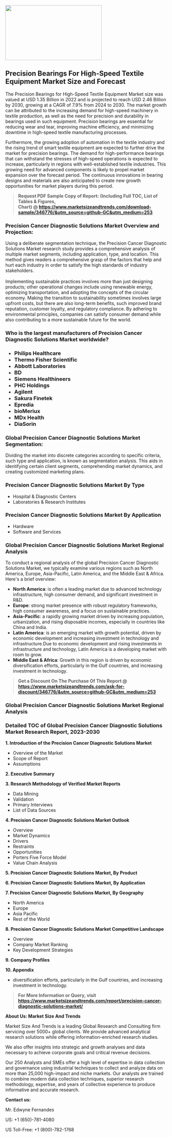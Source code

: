 <p><img class="alignnone size-medium wp-image-20088" src="https://ffe5etoiles.com/wp-content/uploads/2024/12/MST1-300x171.png" alt="" width="300" height="171" /></p><h2>Precision Bearings For High-Speed Textile Equipment Market Size and Forecast</h2><p>The Precision Bearings for High-Speed Textile Equipment Market size was valued at USD 1.35 Billion in 2022 and is projected to reach USD 2.46 Billion by 2030, growing at a CAGR of 7.9% from 2024 to 2030. The market growth can be attributed to the increasing demand for high-speed machinery in textile production, as well as the need for precision and durability in bearings used in such equipment. Precision bearings are essential for reducing wear and tear, improving machine efficiency, and minimizing downtime in high-speed textile manufacturing processes.</p><p>Furthermore, the growing adoption of automation in the textile industry and the rising trend of smart textile equipment are expected to further drive the market for precision bearings. The demand for high-performance bearings that can withstand the stresses of high-speed operations is expected to increase, particularly in regions with well-established textile industries. This growing need for advanced components is likely to propel market expansion over the forecast period. The continuous innovations in bearing designs and materials are also anticipated to create new growth opportunities for market players during this period.</p></p><blockquote id="" class=""><strong>Request PDF Sample Copy of Report: (Including Full TOC, List of Tables &amp; Figures, Chart)&nbsp;@&nbsp;<strong><a href="https://www.marketsizeandtrends.com/download-sample/346776/&utm_source=github-GC&utm_medium=253" target="_blank">https://www.marketsizeandtrends.com/download-sample/346776/&utm_source=github-GC&utm_medium=253</a></strong></strong></blockquote><h3 id="" class="">Precision Cancer Diagnostic Solutions Market&nbsp;Overview and Projection:</h3><p id="" class="">Using a deliberate segmentation technique, the Precision Cancer Diagnostic Solutions Market research study provides a comprehensive analysis of multiple market segments, including application, type, and location. This method gives readers a comprehensive grasp of the factors that help and hurt each industry in order to satisfy the high standards of industry stakeholders. <br /> <br />Implementing sustainable practices involves more than just designing products; other operational changes include using renewable energy, optimizing transportation, and adopting the concepts of the circular economy. Making the transition to sustainability sometimes involves large upfront costs, but there are also long-term benefits, such improved brand reputation, customer loyalty, and regulatory compliance. By adhering to environmental principles, companies can satisfy consumer demand while also contributing to a more sustainable future for the world.</p><h3 id="" class="">Who is the largest manufacturers of&nbsp;Precision Cancer Diagnostic Solutions Market worldwide?</h3><h3 class=""><p><ul><li>Philips Healthcare </li><li> Thermo Fisher Scientific </li><li> Abbott Laboratories </li><li> BD </li><li> Siemens Healthineers </li><li> PHC Holdings </li><li> Agilent </li><li> Sakura Finetek </li><li> Epredia </li><li> bioMeriux </li><li> MDx Health </li><li> DiaSorin</li></ul></p></h3><h3 id="" class="">Global&nbsp;Precision Cancer Diagnostic Solutions Market Segmentation:</h3><p id="" class="">Dividing the market into discrete categories according to specific criteria, such type and application, is known as segmentation analysis. This aids in identifying certain client segments, comprehending market dynamics, and creating customized marketing plans.</p><h3 id="" class="">Precision Cancer Diagnostic Solutions Market&nbsp;By Type</h3><p><p><ul><li>Hospital & Diagnostic Centers</li><li> Laboratories & Research Institutes</p></li></ul></p></p><h3 id="" class="">Precision Cancer Diagnostic Solutions Market&nbsp;By Application</h3><p class=""><p><ul><li>Hardware</li><li> Software and Services</li></ul></p></p><h3 id="" class="">Global Precision Cancer Diagnostic Solutions Market Regional Analysis</h3><p id="" class="">To conduct a regional analysis of the global Precision Cancer Diagnostic Solutions Market, we typically examine various regions such as North America, Europe, Asia-Pacific, Latin America, and the Middle East &amp; Africa. Here's a brief overview:</p><ul><li><strong>North America</strong>: is often a leading market due to advanced technology infrastructure, high consumer demand, and significant investment in R&amp;D.</li><li><strong>Europe</strong>: strong market presence with robust regulatory frameworks, high consumer awareness, and a focus on sustainable practices.</li><li><strong>Asia-Pacific</strong>: a rapidly growing market driven by increasing population, urbanization, and rising disposable incomes, especially in countries like China and India.</li><li><strong>Latin America</strong>: is an emerging market with growth potential, driven by economic development and increasing investment in technology and infrastructure.Due to economic development and rising investments in infrastructure and technology, Latin America is a developing market with room to grow.</li><li><strong>Middle East &amp; Africa</strong>: Growth in this region is driven by economic diversification efforts, particularly in the Gulf countries, and increasing investment in technology.</li></ul><blockquote id="" class=""><strong>Get a Discount On The Purchase Of This Report @ <strong><a href="https://www.marketsizeandtrends.com/ask-for-discount/346776/&utm_source=github-GC&utm_medium=253" target="_blank">https://www.marketsizeandtrends.com/ask-for-discount/346776/&utm_source=github-GC&utm_medium=253</a></strong></strong></blockquote><h3 id="" class="">Global Precision Cancer Diagnostic Solutions Market Regional Analysis</h3><h3 id="" class="">Detailed TOC of Global Precision Cancer Diagnostic Solutions Market Research Report, 2023-2030</h3><p id="" class=""><strong>1. Introduction of the Precision Cancer Diagnostic Solutions Market</strong></p><ul><li>Overview of the Market</li><li>Scope of Report</li><li>Assumptions</li></ul><p id="" class=""><strong>2. Executive Summary</strong></p><p id="" class=""><strong>3. Research Methodology of Verified Market Reports</strong></p><ul><li>Data Mining</li><li>Validation</li><li>Primary Interviews</li><li>List of Data Sources</li></ul><p id="" class=""><strong>4. Precision Cancer Diagnostic Solutions Market Outlook</strong></p><ul><li>Overview</li><li>Market Dynamics</li><li>Drivers</li><li>Restraints</li><li>Opportunities</li><li>Porters Five Force Model</li><li>Value Chain Analysis</li></ul><p id="" class=""><strong>5. Precision Cancer Diagnostic Solutions Market, By Product</strong></p><p id="" class=""><strong>6. Precision Cancer Diagnostic Solutions Market, By Application</strong></p><p id="" class=""><strong>7. Precision Cancer Diagnostic Solutions Market, By Geography</strong></p><ul><li>North America</li><li>Europe</li><li>Asia Pacific</li><li>Rest of the World</li></ul><p id="" class=""><strong>8. Precision Cancer Diagnostic Solutions Market Competitive Landscape</strong></p><ul><li>Overview</li><li>Company Market Ranking</li><li>Key Development Strategies</li></ul><p id="" class=""><strong>9. Company Profiles</strong></p><p id="" class=""><strong>10. Appendix</strong></p><ul><li>diversification efforts, particularly in the Gulf countries, and increasing investment in technology.</li></ul><blockquote id="" class=""><strong>For More Information or Query, visit <strong><strong><a href="https://www.marketsizeandtrends.com/report/precision-cancer-diagnostic-solutions-market/" target="_blank">https://www.marketsizeandtrends.com/report/precision-cancer-diagnostic-solutions-market/</a></strong></strong></strong></blockquote><p id="" class=""><strong>About Us: Market Size And Trends</strong></p><p id="" class="">Market Size And Trends is a leading Global Research and Consulting firm servicing over 5000+ global clients. We provide advanced analytical research solutions while offering information-enriched research studies.</p><p id="" class="">We also offer insights into strategic and growth analyses and data necessary to achieve corporate goals and critical revenue decisions.</p><p id="" class="">Our 250 Analysts and SMEs offer a high level of expertise in data collection and governance using industrial techniques to collect and analyze data on more than 25,000 high-impact and niche markets. Our analysts are trained to combine modern data collection techniques, superior research methodology, expertise, and years of collective experience to produce informative and accurate research.</p><p id="" class=""><strong>Contact us:</strong></p><p id="" class="">Mr. Edwyne Fernandes</p><p id="" class="">US: +1 (650)-781-4080</p><p id="" class="">US Toll-Free: +1 (800)-782-1768</p>
